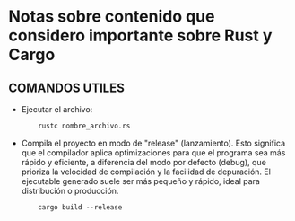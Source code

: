 # Notas sobre contenido que considero importante sobre Rust y Cargo

## COMANDOS UTILES

- Ejecutar el archivo:

    ```Rust
        rustc nombre_archivo.rs
    ```

- Compila el proyecto en modo de "release" (lanzamiento). Esto significa que el compilador aplica optimizaciones para que el programa sea más rápido y eficiente, a diferencia del modo por defecto (debug), que prioriza la velocidad de compilación y la facilidad de depuración. El ejecutable generado suele ser más pequeño y rápido, ideal para distribución o producción.

    ```Cargo
        cargo build --release
    ```
